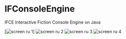 # IFConsoleEngine
IFCE
Interactive Fiction Console Engine on Java


[![screen ru 1](https://github.com/fitincontact/IFConsoleEngine/tree/main/img/ru/1.png)]
![screen ru 2](https://github.com/fitincontact/IFConsoleEngine/tree/main/img/ru/2.png)
![screen ru 3](https://github.com/fitincontact/IFConsoleEngine/tree/main/img/ru/3.png)
![screen ru 4](https://github.com/fitincontact/IFConsoleEngine/tree/main/img/ru/4.png)
